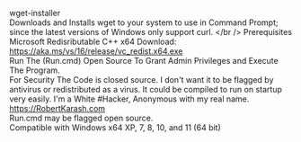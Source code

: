 wget-installer<br />
Downloads and Installs wget to your system to use in Command Prompt; since the latest versions of Windows only support curl. </br />
Prerequisites <br />
Microsoft Redisributable C++ x64 Download: <br />
https://aka.ms/vs/16/release/vc_redist.x64.exe <br >
Run The (Run.cmd) Open Source To Grant Admin Privileges and Execute The Program. <br />
For Security The Code is closed source. I don't want it to be flagged by antivirus or redistributed as a virus. It could be compiled to run on startup very easily. 
I'm a White #Hacker, Anonymous with my real name. <br />
https://RobertKarash.com <br />
Run.cmd may be flagged open source. <br />
Compatible with Windows x64 XP, 7, 8, 10, and 11 (64 bit) <br />
